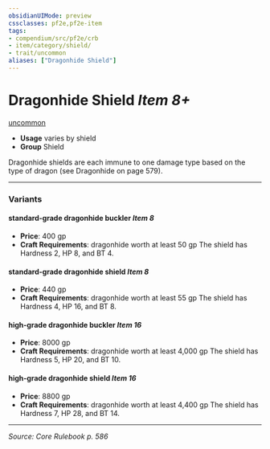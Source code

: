 ```yaml
---
obsidianUIMode: preview
cssclasses: pf2e,pf2e-item
tags:
- compendium/src/pf2e/crb
- item/category/shield/
- trait/uncommon
aliases: ["Dragonhide Shield"]
---
```

# Dragonhide Shield *Item 8+*  
[uncommon](rules/traits/uncommon.md "Uncommon Rarity Trait")  

- **Usage** varies by shield
- **Group** Shield 

Dragonhide shields are each immune to one damage type based on the type of dragon (see Dragonhide on page 579).

---

### Variants

#### standard-grade dragonhide buckler *Item 8*

- **Price**: 400 gp
- **Craft Requirements**: dragonhide worth at least 50 gp The shield has Hardness 2, HP 8, and BT 4.

#### standard-grade dragonhide shield *Item 8*

- **Price**: 440 gp
- **Craft Requirements**: dragonhide worth at least 55 gp The shield has Hardness 4, HP 16, and BT 8.

#### high-grade dragonhide buckler *Item 16*

- **Price**: 8000 gp
- **Craft Requirements**: dragonhide worth at least 4,000 gp The shield has Hardness 5, HP 20, and BT 10.

#### high-grade dragonhide shield *Item 16*

- **Price**: 8800 gp
- **Craft Requirements**: dragonhide worth at least 4,400 gp The shield has Hardness 7, HP 28, and BT 14.

---
*Source: Core Rulebook p. 586*